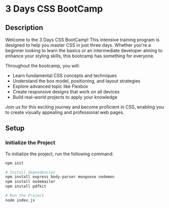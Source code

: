 # 3 Days CSS BootCamp

## Description
Welcome to the 3 Days CSS BootCamp! This intensive training program is designed to help you master CSS in just three days. Whether you're a beginner looking to learn the basics or an intermediate developer aiming to enhance your styling skills, this bootcamp has something for everyone.

Throughout the bootcamp, you will:
- Learn fundamental CSS concepts and techniques
- Understand the box model, positioning, and layout strategies
- Explore advanced topic like Flexbox 
- Create responsive designs that work on all devices
- Build real-world projects to apply your knowledge

Join us for this exciting journey and become proficient in CSS, enabling you to create visually appealing and professional web pages.

## Setup

### Initialize the Project

To initialize the project, run the following command:

```bash
npm init

# Install dependencies
npm install express body-parser mongoose nodemon
npm install nodemailer
npm install pdfkit

# Run the Project
node index.js
